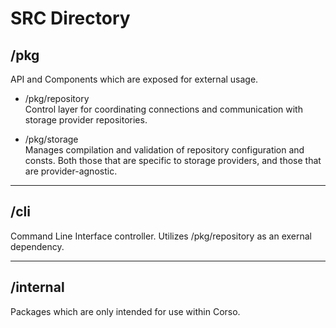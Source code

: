 # SRC Directory

## /pkg
API and Components which are exposed for external usage.

* /pkg/repository  
Control layer for coordinating connections and communication with storage provider repositories.

* /pkg/storage  
Manages compilation and validation of repository configuration and consts.  Both those that are specific to storage providers, and those that are provider-agnostic.

-----

## /cli
Command Line Interface controller.  Utilizes /pkg/repository as an exernal dependency.

-----

## /internal
Packages which are only intended for use within Corso.